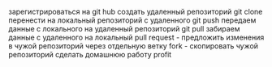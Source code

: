зарегистрироваться на git hub
создать удаленный репозиторий
git clone  перенести на локальный репозиторий с удаленного
git push передаем данные с локального на удаленный репозиторий
git pull забираем данные с удаленного на локальный
pull request - предложить изменения в чужой репозиторий через отдельную ветку
fork - скопировать чужой репозиторий
сделать домашнюю работу
profit